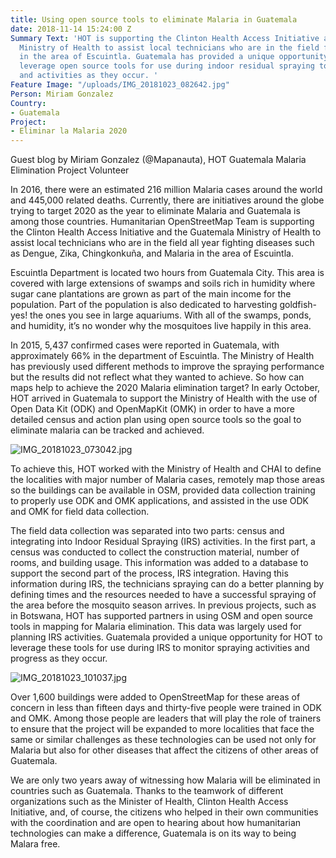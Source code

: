 ```yaml
---
title: Using open source tools to eliminate Malaria in Guatemala
date: 2018-11-14 15:24:00 Z
Summary Text: 'HOT is supporting the Clinton Health Access Initiative and the Guatemala
  Ministry of Health to assist local technicians who are in the field fighting Malaria
  in the area of Escuintla. Guatemala has provided a unique opportunity for HOT to
  leverage open source tools for use during indoor residual spraying to monitor progress
  and activities as they occur. '
Feature Image: "/uploads/IMG_20181023_082642.jpg"
Person: Miriam Gonzalez
Country:
- Guatemala
Project:
- Eliminar la Malaria 2020
---
```


Guest blog by Miriam Gonzalez (@Mapanauta), HOT Guatemala Malaria Elimination Project Volunteer

In 2016, there were an estimated 216 million Malaria cases around the world and 445,000 related deaths. Currently, there are initiatives around the globe trying to target 2020 as the year to eliminate Malaria and Guatemala is among those countries.  Humanitarian OpenStreetMap Team is supporting the Clinton Health Access Initiative and the Guatemala Ministry of Health to assist local technicians who are in the field all year fighting diseases such as Dengue, Zika, Chingkonkuña, and Malaria in the area of Escuintla. 

Escuintla Department is located two hours from Guatemala City. This area is covered with large extensions of swamps and soils rich in humidity where sugar cane plantations are grown as part of the main income for the population. Part of the population is also dedicated to harvesting goldfish- yes! the ones you see in large aquariums. With all of the swamps, ponds, and humidity, it’s no wonder why the mosquitoes live happily in this area.
 
In 2015, 5,437 confirmed cases were reported in Guatemala, with approximately 66% in the department of Escuintla. The Ministry of Health has previously used different methods to improve the spraying performance but the results did not reflect what they wanted to achieve. So how can maps help to achieve the 2020 Malaria elimination target? In early October, HOT arrived in Guatemala to support the Ministry of Health with the use of Open Data Kit (ODK) and OpenMapKit (OMK) in order to have a more detailed census and action plan using open source tools so the goal to eliminate malaria can be tracked and achieved. 

![IMG_20181023_073042.jpg](/uploads/IMG_20181023_073042.jpg)

To achieve this, HOT worked with the Ministry of Health and CHAI to define the localities with major number of Malaria cases, remotely map those areas so the buildings can be available in OSM, provided data collection training to properly use ODK and OMK applications, and assisted in the use ODK and OMK for field data collection.

The field data collection was separated into two parts: census and integrating into Indoor Residual Spraying (IRS) activities. In the first part, a census was conducted to collect the construction material, number of rooms, and building usage. This information was added to a database to support the second part of the process, IRS integration. Having this information during IRS, the technicians spraying can do a better planning by defining times and the resources needed to have a successful spraying of the area before the mosquito season arrives. In previous projects, such as in Botswana, HOT has supported partners in using OSM and open source tools in mapping for Malaria elimination. This data was largely used for planning IRS activities. Guatemala provided a unique opportunity for HOT to leverage these tools for use during IRS to monitor spraying activities and progress as they occur.

![IMG_20181023_101037.jpg](/uploads/IMG_20181023_101037.jpg)

Over 1,600 buildings were added to OpenStreetMap for these areas of concern in less than fifteen days and thirty-five people were trained in ODK and OMK. Among those people are leaders that will play the role of trainers to ensure that the project will be expanded to more localities that face the same or similar challenges as these technologies can be used not only for Malaria but also for other diseases that affect the citizens of other areas of Guatemala.
 
We are only two years away of witnessing how Malaria will be eliminated in countries such as Guatemala. Thanks to the teamwork of different organizations such as the Minister of Health, Clinton Health Access Initiative, and, of course, the citizens who helped in their own communities with the coordination and are open to hearing about how humanitarian technologies can make a difference, Guatemala is on its way to being Malara free.
